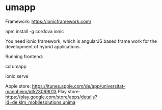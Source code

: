# umapp
Framework:
https://ionicframework.com/

npm install -g cordova ionic

You need ionic framework, which is angularJS based frame work for the development of hybrid applications.

Running frontend:

cd umapp

ionic serve

Apple store: https://itunes.apple.com/de/app/universitat-mannheim/id523069013
Play store: https://play.google.com/store/apps/details?id=de.klm_mobilesolutions.unima
